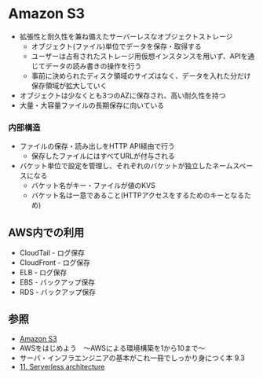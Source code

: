 # Amazon S3
- 拡張性と耐久性を兼ね備えたサーバーレスなオブジェクトストレージ
  - オブジェクト(ファイル)単位でデータを保存・取得する
  - ユーザーは占有されたストレージ用仮想インスタンスを用いず、APIを通じてデータの読み書きの操作を行う
  - 事前に決められたディスク領域のサイズはなく、データを入れた分だけ保存領域が拡大していく
- オブジェクトは少なくとも3つのAZに保存され、高い耐久性を持つ
- 大量・大容量ファイルの長期保存に向いている

### 内部構造
- ファイルの保存・読み出しをHTTP API経由で行う
  - 保存したファイルにはすべてURLが付与される
- バケット単位で設定を管理し、それぞれのバケットが独立したネームスペースになる
  - バケット名がキー・ファイルが値のKVS
  - バケット名は一意であること(HTTPアクセスをするためのキーとなるため)

## AWS内での利用
- CloudTail - ログ保存
- CloudFront - ログ保存
- ELB - ログ保存
- EBS - バックアップ保存
- RDS - バックアップ保存

## 参照
- [Amazon S3](https://aws.amazon.com/jp/s3/)
- AWSをはじめよう　～AWSによる環境構築を1から10まで～
- サーバ・インフラエンジニアの基本がこれ一冊でしっかり身につく本 9.3
- [11. Serverless architecture](https://tomomano.github.io/learn-aws-by-coding/#sec_serverless)

